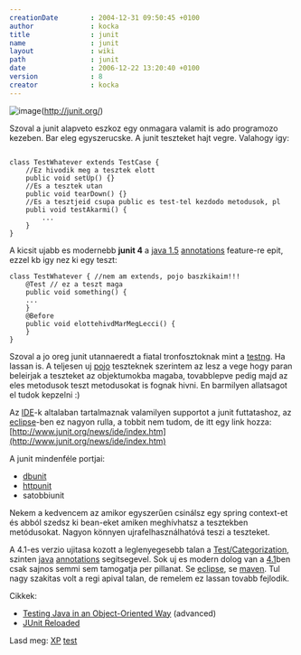 ```yaml
---
creationDate        : 2004-12-31 09:50:45 +0100 
author              : kocka 
title               : junit 
name                : junit 
layout              : wiki 
path                : junit 
date                : 2006-12-22 13:20:40 +0100 
version             : 8 
creator             : kocka 
---
```

![image](http://www.junit.org/images/junitlogo.gif)(http://junit.org/)

Szoval a junit alapveto eszkoz egy onmagara valamit is ado programozo kezeben. Bar eleg egyszerucske. A junit teszteket hajt vegre. Valahogy igy:

```

class TestWhatever extends TestCase {
    //Ez hivodik meg a tesztek elott
    public void setUp() {}
    //Es a tesztek utan
    public void tearDown() {}
    //Es a tesztjeid csupa public es test-tel kezdodo metodusok, pl
    publi void testAkarmi() {
        ...
    }
}

```

A kicsit ujabb es modernebb __junit 4__ a [java 1.5](java%201.5.html) [annotations](annotations.html) feature-re epit, ezzel kb igy nez ki egy teszt:

```
class TestWhatever { //nem am extends, pojo baszkikaim!!!
    @Test // ez a teszt maga
    public void something() {
    ...
    }
    @Before
    public void elottehivdMarMegLecci() {
    }
}
```

Szoval a jo oreg junit utannaeredt a fiatal tronfosztoknak mint a [testng](testng.html). Ha lassan is. A teljesen uj [pojo](pojo.html) teszteknek szerintem az lesz a vege hogy paran beleirjak a teszteket az objektumokba magaba, tovabblepve pedig majd az eles metodusok teszt metodusokat is fognak hivni. En barmilyen allatsagot el tudok kepzelni :)

Az [IDE](IDE.html)-k altalaban tartalmaznak valamilyen supportot a junit futtatashoz, az [eclipse](Eclipse.html)-ben ez nagyon rulla, a tobbit nem tudom, de itt egy link hozza: [http://www.junit.org/news/ide/index.htm](http://www.junit.org/news/ide/index.htm)

A junit mindenféle portjai:

*   [dbunit](dbunit.html)
*   [httpunit](httpunit.html)
*   satobbiunit

Nekem a kedvencem az amikor egyszerűen csinálsz egy spring context-et és abból szedsz ki bean-eket amiken meghívhatsz a tesztekben metódusokat. Nagyon könnyen ujrafelhasználhatóvá teszi a teszteket.

A 4.1-es verzio ujitasa kozott a leglenyegesebb talan a [Test/Categorization](Test/Categorization.html), szinten [java](java.html) [annotations](annotations.html) segitsegevel. Sok uj es modern dolog van a [4.1](Missing.html)ben csak sajnos semmi sem tamogatja per pillanat. Se [eclipse](Eclipse.html), se [maven](maven.html). Tul nagy szakitas volt a regi apival talan, de remelem ez lassan tovabb fejlodik.

Cikkek:

*   [Testing Java in an Object-Oriented Way](http://today.java.net/pub/a/today/2006/03/28/testing-java-object-oriented.html) (advanced)
*   [JUnit Reloaded](http://today.java.net/lpt/a/341)

Lasd meg: [XP](XP.html) [test](test.html)


